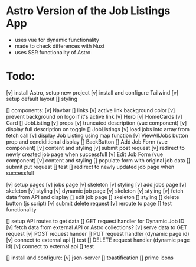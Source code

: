 # Astro Version of the Job Listings App
- uses vue for dynamic functionality
- made to check differences with Nuxt
- uses SSR functionality of Astro

# Todo:
[v] install Astro, setup new project
[v] install and configure Tailwind
[v] setup default layout
  [] styling

[]  components:
  [v] Navbar
    [] links
    [v] active link background color
    [v] prevent background on logo if it's active link
  [v] Hero
  [v] HomeCards
    [v] Card
  [] JobListing
    [v] props
    [v] truncated description (vue component)
      [v] display full description on toggle
  [] JobListings
    [v] load jobs into array from fetch call
    [v] display Job Listing using map function
    [v] ViewAllJobs button prop and condiditional display
  [] BackButton
  [] Add Job Form (vue component)
    [v] content and styling
    [v] submit post request
    [v] redirect to newly created job page when successfull
  [v] Edit Job Form (vue component)
    [v] content and styling
    [] populate form with original job data
    [] submit put request
      [] test
    [] redirect to newly updated job page when successfull

[v] setup pages
  [v] jobs page
    [v] skeleton
    [v] styling
  [v] add jobs page
    [v] skeleton
    [v] styling
  [v] dynamic job page
    [v] skeleton
    [v] styling
    [v] fetch data from API and display
  [] edit job page
    [] skeleton
    [] styling
    [] delete button (js script)
      [v] submit delete request
      [v] reroute to page
      [] test functionality

[] setup API routes to get data
  [] GET request handler for Dynamic Job ID
    [v] fetch data from external API or Astro collections?
    [v] serve data to GET request 
  [v] POST request hander
  [] PUT request handler (dynamic page id)
    [v] connect to external api
    [] test
  [] DELETE request handler (dynamic page id)
    [v] connect to external api
    [] test

[] install and configure:
  [v] json-server
  [] toastification
  [] prime icons